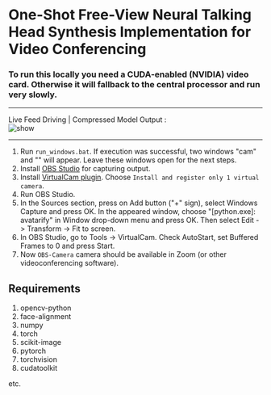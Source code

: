 # One-Shot Free-View Neural Talking Head Synthesis Implementation for Video Conferencing
### To run this locally you need a CUDA-enabled (NVIDIA) video card. Otherwise it will fallback to the central processor and run very slowly.
****
Live Feed Driving | Compressed Model Output :  
![show](https://github.com/indranil53/Spr22_CS256_GroupA_Motion-Style-Transfer/blob/main/Results/result4-live_feed_with_random_sourceimage.gif)

****
1. Run `run_windows.bat`. If execution was successful, two windows "cam" and "" will appear. Leave these windows open for the next steps. <!--If there are multiple cameras (including virtual ones) in the system, you may need to select the correct one. Open `scripts/settings_windows.bat` and edit `CAMID` variable. `CAMID` is an index number of camera like 0, 1, 2, ...-->
2. Install [OBS Studio](https://obsproject.com/) for capturing output.
3. Install [VirtualCam plugin](https://obsproject.com/forum/resources/obs-virtualcam.539/). Choose `Install and register only 1 virtual camera`.
4. Run OBS Studio.
5.  In the Sources section, press on Add button ("+" sign), select Windows Capture and press OK. In the appeared window, choose "[python.exe]: avatarify" in Window drop-down menu and press OK. Then select Edit -> Transform -> Fit to screen.
6.  In OBS Studio, go to Tools -> VirtualCam. Check AutoStart, set Buffered Frames to 0 and press Start.
7.  Now `OBS-Camera` camera should be available in Zoom (or other videoconferencing software).

## Requirements
1. opencv-python
2. face-alignment
3. numpy
4. torch
5. scikit-image
6. pytorch
7. torchvision 
8. cudatoolkit


etc.
